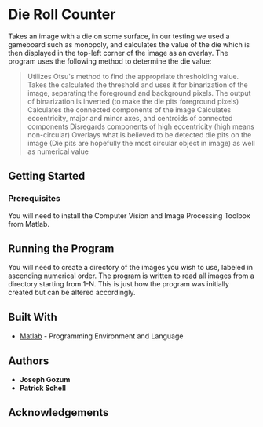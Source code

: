 # Die Roll Counter #
Takes an image with a die on some surface, in our testing we used a gameboard such as monopoly, and calculates the value of the die which
is then displayed in the top-left corner of the image as an overlay. 
The program uses the following method to determine the die value: 
  > Utilizes Otsu's method to find the appropriate thresholding value. 
  > Takes the calculated the threshold and uses it for binarization of the image, separating the foreground and background pixels. 
  > The output of binarization is inverted (to make the die pits foreground pixels)
  > Calculates the connected components of the image
  > Calculates eccentricity, major and minor axes, and centroids of connected components
  > Disregards components of high eccentricity (high means non-circular)
  > Overlays what is believed to be detected die pits on the image (Die pits are hopefully the most circular object in image) as well as numerical value
  
## Getting Started ##
### Prerequisites ###
You will need to install the Computer Vision and Image Processing Toolbox from Matlab.

## Running the Program ##
You will need to create a directory of the images you wish to use, labeled in ascending numerical order. 
The program is written to read all images from a directory starting from 1-N. 
This is just how the program was initially created but can be altered accordingly. 

## Built With ##
* [Matlab](https://www.mathworks.com/products/matlab.html) - Programming Environment and Language

## Authors ##
* **Joseph Gozum**
* **Patrick Schell**

## Acknowledgements ##


